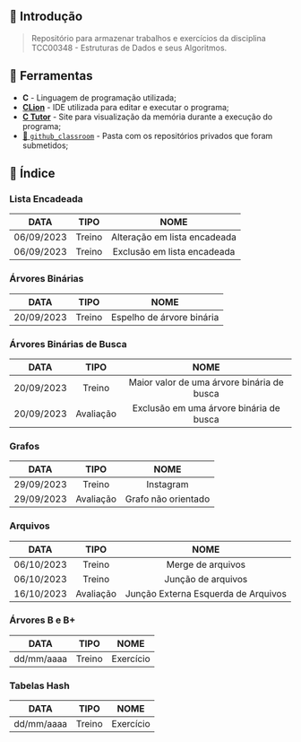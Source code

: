 ## :newspaper: Introdução

> Repositório para armazenar trabalhos e exercícios da disciplina TCC00348 - Estruturas de Dados e seus Algoritmos.
 
## :wrench: Ferramentas

- **C** - Linguagem de programação utilizada;
- [**CLion**](https://www.jetbrains.com/clion/download/#section=windows) - IDE utilizada para editar e executar o programa;
- [**C Tutor**](https://pythontutor.com/c.html#mode=edit) - Site para visualização da memória durante a execução do programa;
- [:open_file_folder: `github_classroom`](https://github.com/beatrizopdd/UFF_EstruturasDeDados/tree/master/github_classroom) - Pasta com os repositórios privados que foram submetidos; 

## :bookmark: Índice <br>

### Lista Encadeada <br>
|    DATA    | TIPO |             NOME             | 
|:----------:| :--: |:----------------------------:|
| 06/09/2023 | Treino | Alteração em lista encadeada |
| 06/09/2023 | Treino | Exclusão em lista encadeada  |

### Árvores Binárias<br>
|    DATA    | TIPO |             NOME             | 
|:----------:| :--: |:----------------------------:|
| 20/09/2023 | Treino | Espelho de árvore binária |

### Árvores Binárias de Busca <br>
|    DATA    |   TIPO    |                    NOME                    | 
|:----------:|:---------:|:------------------------------------------:|
| 20/09/2023 |  Treino   | Maior valor de uma árvore binária de busca |
| 20/09/2023 | Avaliação |  Exclusão em uma árvore binária de busca   |

### Grafos <br>
| DATA |   TIPO    |        NOME         | 
|:---:|:---------:|:-------------------:|
|29/09/2023 |  Treino   |      Instagram      |
|29/09/2023 | Avaliação | Grafo não orientado |

### Arquivos <br>
|    DATA    |   TIPO    |        NOME        | 
|:----------:|:---------:|:------------------:|
| 06/10/2023 |  Treino   | Merge de arquivos  |
| 06/10/2023 |  Treino   | Junção de arquivos |
| 16/10/2023 | Avaliação | Junção Externa Esquerda de Arquivos |

### Árvores B e B+ <br>
| DATA | TIPO | NOME| 
| :--: | :--: | :----:|
| dd/mm/aaaa | Treino | Exercício |

### Tabelas Hash <br>
| DATA | TIPO | NOME| 
| :--: | :--: | :----:|
| dd/mm/aaaa | Treino | Exercício |
